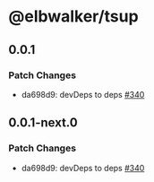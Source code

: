 # @elbwalker/tsup

## 0.0.1

### Patch Changes

- da698d9: devDeps to deps
  [#340](https://github.com/elbwalker/walkerOS/issues/340)

## 0.0.1-next.0

### Patch Changes

- da698d9: devDeps to deps
  [#340](https://github.com/elbwalker/walkerOS/issues/340)
